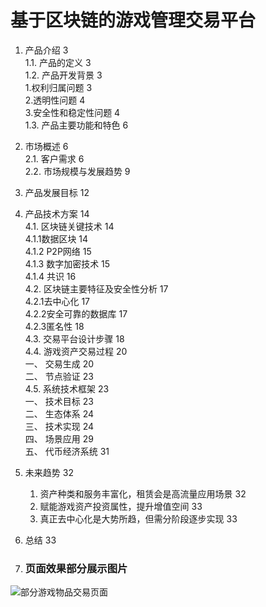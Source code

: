 # 基于区块链的游戏管理交易平台	

1. 产品介绍	3<br>
   1.1. 产品的定义	3<br>
   1.2. 产品开发背景	3<br>
   1.权利归属问题	3<br>
   2.透明性问题	4<br>
   3.安全性和稳定性问题	4<br>
   1.3. 产品主要功能和特色	6<br>

2. 市场概述	6<br>
   2.1. 客户需求	6<br>
    2.2. 市场规模与发展趋势	9<br>

3. 产品发展目标	12<br>

4. 产品技术方案	14<br>
   4.1. 区块链关键技术	14<br>
   4.1.1数据区块	14<br>
   4.1.2 P2P网络	15<br>
   4.1.3 数字加密技术	15<br>
   4.1.4 共识	16<br>
    4.2. 区块链主要特征及安全性分析	17<br>
   4.2.1去中心化	17<br>
   4.2.2安全可靠的数据库	17<br>
   4.2.3匿名性	18<br>
    4.3. 交易平台设计步骤	18<br>
    4.4. 游戏资产交易过程	20<br>
   一、 交易生成	20<br>
   二、 节点验证	23<br>
    4.5. 系统技术框架	23<br>
   一、 技术目标	23<br>
   二、 生态体系	24<br>
   三、 技术实现	24<br>
   四、 场景应用	29<br>
   五、 代币经济系统	31<br>

5. 未来趋势	32<br>

   1. 资产种类和服务丰富化，租赁会是高流量应用场景	32<br>
   2. 赋能游戏资产投资属性，提升增值空间	33<br>
   3. 真正去中心化是大势所趋，但需分阶段逐步实现	33<br>

6. 总结	33<br>

 1. ### 页面效果部分展示图片

![部分游戏物品交易页面](https://i.loli.net/2020/12/15/EXmyWgOfw7zkMs5.png)
